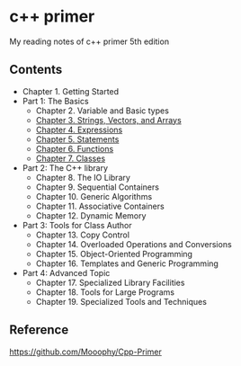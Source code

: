 # c++ primer

My reading notes of c++ primer 5th edition

## Contents

- Chapter 1. Getting Started
- Part 1: The Basics
  - Chapter 2. Variable and Basic types
  - [Chapter 3. Strings, Vectors, and Arrays](./chp3-strings-vectors-and-arrays/README.md)
  - [Chapter 4. Expressions](./chp4-expressions/README.md)
  - [Chapter 5. Statements](./chp5-statements/README.md)
  - [Chapter 6. Functions](./chp6-functions/README.md)
  - [Chapter 7. Classes](./chp7-classes/README.md)
- Part 2: The C++ library
  - Chapter 8. The IO Library
  - Chapter 9. Sequential Containers
  - Chapter 10. Generic Algorithms
  - Chapter 11. Associative Containers
  - Chapter 12. Dynamic Memory
- Part 3: Tools for Class Author
  - Chapter 13. Copy Control
  - Chapter 14. Overloaded Operations and Conversions
  - Chapter 15. Object-Oriented Programming
  - Chapter 16. Templates and Generic Programming
- Part 4: Advanced Topic
  - Chapter 17. Specialized Library Facilities
  - Chapter 18. Tools for Large Programs
  - Chapter 19. Specialized Tools and Techniques

## Reference

<https://github.com/Mooophy/Cpp-Primer>

